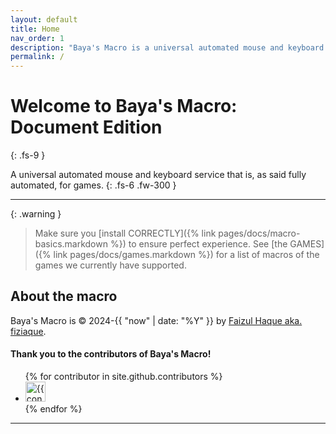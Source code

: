 ```yaml
---
layout: default
title: Home
nav_order: 1
description: "Baya's Macro is a universal automated mouse and keyboard service that is as said fully automated."
permalink: /
---
```


# Welcome to Baya's Macro: Document Edition
{: .fs-9 }

A universal automated mouse and keyboard service that is, as said fully automated, for games.
{: .fs-6 .fw-300 }

---

{: .warning }
> Make sure you [install CORRECTLY]({% link pages/docs/macro-basics.markdown %}) to ensure perfect experience. See [the GAMES]({% link pages/docs/games.markdown %}) for a list of macros of the games we currently have supported.

## About the macro

Baya's Macro is &copy; 2024-{{ "now" | date: "%Y" }} by <a href="https://github.com/fiziaque" target="_blank">Faizul Haque aka. fiziaque</a>.

#### Thank you to the contributors of Baya's Macro!

<ul class="list-style-none">
{% for contributor in site.github.contributors %}
  <li class="d-inline-block mr-1">
     <a href="{{ contributor.html_url }}" target="_blank"><img src="{{ contributor.avatar_url }}" width="32" height="32" alt="{{ contributor.login }}"></a>
  </li>
{% endfor %}
</ul>

----
